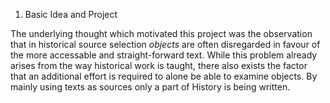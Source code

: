 1. Basic Idea and Project

The underlying thought which motivated this project was the observation that in historical source selection *objects* are often disregarded in favour of the more accessable and straight-forward text. While this problem already arises from the way historical work is taught, there also exists the factor that an additional effort is required to alone be able to examine objects. By mainly using texts as sources only a part of History is being written.  